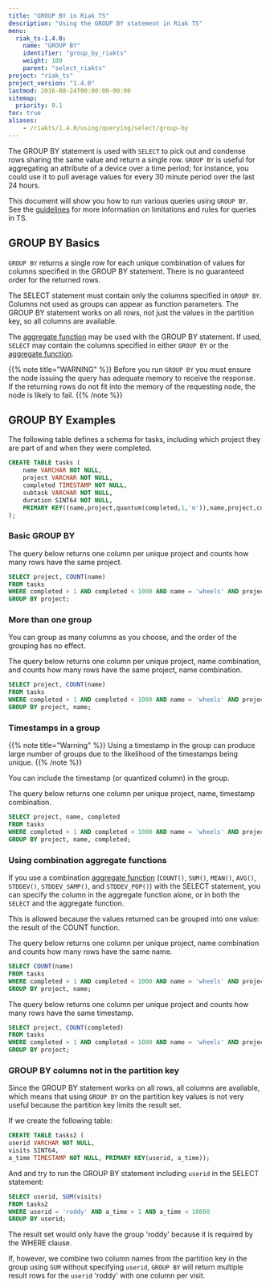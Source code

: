 ```yaml
---
title: "GROUP BY in Riak TS"
description: "Using the GROUP BY statement in Riak TS"
menu:
  riak_ts-1.4.0:
    name: "GROUP BY"
    identifier: "group_by_riakts"
    weight: 100
    parent: "select_riakts"
project: "riak_ts"
project_version: "1.4.0"
lastmod: 2016-08-24T00:00:00-00:00
sitemap:
  priority: 0.1
toc: true
aliases:
    - /riakts/1.4.0/using/querying/select/group-by
---
```


[aggregate function]: ../aggregate-functions
[guidelines]: {{<baseurl>}}riak/ts/1.4.0/using/querying/guidelines

The GROUP BY statement is used with `SELECT` to pick out and condense rows sharing the same value and return a single row. `GROUP BY` is useful for aggregating an attribute of a device over a time period; for instance, you could use it to pull average values for every 30 minute period over the last 24 hours.

This document will show you how to run various queries using `GROUP BY`. See the [guidelines] for more information on limitations and rules for queries in TS.

## GROUP BY Basics

`GROUP BY` returns a single row for each unique combination of values for columns specified in the GROUP BY statement. There is no guaranteed order for the returned rows.

The SELECT statement must contain only the columns specified in `GROUP BY`. Columns not used as groups can appear as function parameters. The GROUP BY statement works on all rows, not just the values in the partition key, so all columns are available.

The [aggregate function] may be used with the GROUP BY statement. If used, `SELECT` may contain the columns specified in either `GROUP BY` or the [aggregate function].

{{% note title="WARNING" %}}
Before you run `GROUP BY` you must ensure the node issuing the query has adequate memory to receive the response. If the returning rows do not fit into the memory of the requesting node, the node is likely to fail.
{{% /note %}}

## GROUP BY Examples

The following table defines a schema for tasks, including which project they are part of and when they were completed.

```sql
CREATE TABLE tasks (
    name VARCHAR NOT NULL,
    project VARCHAR NOT NULL,
    completed TIMESTAMP NOT NULL,
    subtask VARCHAR NOT NULL,
    duration SINT64 NOT NULL,
    PRIMARY KEY((name,project,quantum(completed,1,'m')),name,project,completed)
);
```

### Basic GROUP BY

The query below returns one column per unique project and counts how many rows have the same project.

```sql
SELECT project, COUNT(name)
FROM tasks
WHERE completed > 1 AND completed < 1000 AND name = 'wheels' AND project = 'Mars Rover'
GROUP BY project;
```

### More than one group

You can group as many columns as you choose, and the order of the grouping has no effect.

The query below returns one column per unique project, name combination, and counts how many rows have the same project, name combination.

```sql
SELECT project, COUNT(name)
FROM tasks
WHERE completed > 1 AND completed < 1000 AND name = 'wheels' AND project = 'Mars Rover'
GROUP BY project, name;
```

### Timestamps in a group

{{% note title="Warning" %}}
Using a timestamp in the group can produce large number of groups due to the likelihood of the timestamps being unique.
{{% /note %}}

You can include the timestamp (or quantized column) in the group.

The query below returns one column per unique project, name, timestamp combination.

```sql
SELECT project, name, completed
FROM tasks
WHERE completed > 1 AND completed < 1000 AND name = 'wheels' AND project = 'Mars Rover'
GROUP BY project, name, completed;
```

### Using combination aggregate functions

If you use a combination [aggregate function][aggregate function] (`COUNT()`, `SUM()`, `MEAN()`, `AVG()`, `STDDEV()`, `STDDEV_SAMP()`, and `STDDEV_POP()`) with the SELECT statement, you can specify the column in the aggregate function alone, or in both the `SELECT` and the aggregate function.

This is allowed because the values returned can be grouped into one value: the result of the COUNT function.

The query below returns one column per unique project, name combination and counts how many rows have the same name.

```sql
SELECT COUNT(name)
FROM tasks
WHERE completed > 1 AND completed < 1000 AND name = 'wheels' AND project = 'Mars Rover'
GROUP BY project, name;
```

The query below returns one column per unique project and counts how many rows have the same timestamp.

```sql
SELECT project, COUNT(completed)
FROM tasks
WHERE completed > 1 AND completed < 1000 AND name = 'wheels' AND project = 'Mars Rover'
GROUP BY project;
```

### GROUP BY columns not in the partition key

Since the GROUP BY statement works on all rows, all columns are available, which means that using `GROUP BY` on the partition key values is not very useful because the partition key limits the result set.

If we create the following table:

```sql
CREATE TABLE tasks2 (
userid VARCHAR NOT NULL,
visits SINT64,
a_time TIMESTAMP NOT NULL, PRIMARY KEY(userid, a_time));
```

And and try to run the GROUP BY statement including `userid` in the SELECT statement:

```sql
SELECT userid, SUM(visits)
FROM tasks2
WHERE userid = 'roddy' AND a_time > 1 AND a_time < 10000
GROUP BY userid;
```

The result set would only have the group 'roddy' because it is required by the WHERE clause.

If, however, we combine two column names from the partition key in the group using `SUM` without specifying `userid`, `GROUP BY` will return multiple result rows for the `userid` 'roddy' with one column per visit.